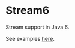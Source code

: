 Stream6
=======

Stream support in Java 6.

See examples [here](https://github.com/nrubin29/Stream6/me/nrubin29/stream6/Examples.java).